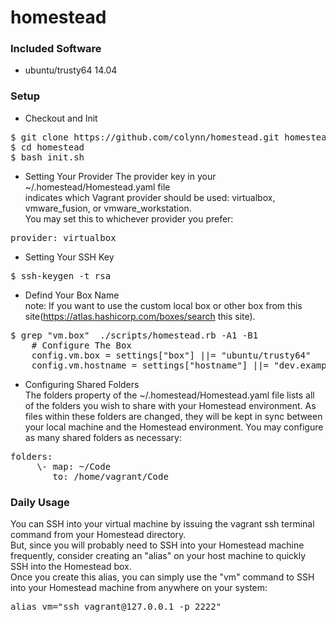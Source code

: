 # homestead
### Included Software
* ubuntu/trusty64 14.04

### Setup
* Checkout and Init 
<pre>$ git clone https://github.com/colynn/homestead.git homestead
$ cd homestead
$ bash init.sh</pre>

* Setting Your Provider
The provider key in your ~/.homestead/Homestead.yaml file </br>
indicates which Vagrant provider should be used: virtualbox, vmware_fusion, or vmware_workstation. </br>
You may set this to whichever provider you prefer:
<pre>provider: virtualbox</pre>

* Setting Your SSH Key
<pre>$ ssh-keygen -t rsa </pre>

* Defind Your Box Name</br>
note: If you want to use the custom local box or other box from this site(https://atlas.hashicorp.com/boxes/search this site).
<pre>$ grep "vm.box"  ./scripts/homestead.rb -A1 -B1
    # Configure The Box
    config.vm.box = settings["box"] ||= "ubuntu/trusty64"
    config.vm.hostname = settings["hostname"] ||= "dev.example.com"</pre>
* Configuring Shared Folders</br>
The folders property of the ~/.homestead/Homestead.yaml file lists all of the folders you wish to share with your Homestead environment. As files within these folders are changed, they will be kept in sync between your local machine and the Homestead environment. You may configure as many shared folders as necessary:
<pre>folders:
     \- map: ~/Code
        to: /home/vagrant/Code
</pre>

### Daily Usage
You can SSH into your virtual machine by issuing the vagrant ssh terminal command from your Homestead directory.</br>
But, since you will probably need to SSH into your Homestead machine frequently, consider creating an "alias" on your host machine to quickly SSH into the Homestead box. </br>
Once you create this alias, you can simply use the "vm" command to SSH into your Homestead machine from anywhere on your system:
<pre>alias vm="ssh vagrant@127.0.0.1 -p 2222"</pre>

